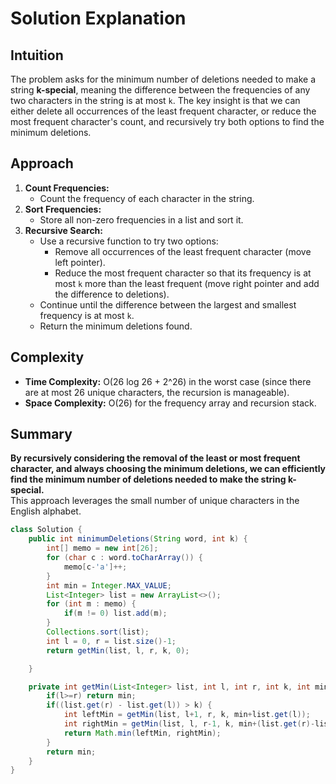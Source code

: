 # Solution Explanation

## Intuition
The problem asks for the minimum number of deletions needed to make a string **k-special**, meaning the difference between the frequencies of any two characters in the string is at most `k`. The key insight is that we can either delete all occurrences of the least frequent character, or reduce the most frequent character's count, and recursively try both options to find the minimum deletions.

## Approach
1. **Count Frequencies:**  
   - Count the frequency of each character in the string.
2. **Sort Frequencies:**  
   - Store all non-zero frequencies in a list and sort it.
3. **Recursive Search:**  
   - Use a recursive function to try two options:
     - Remove all occurrences of the least frequent character (move left pointer).
     - Reduce the most frequent character so that its frequency is at most `k` more than the least frequent (move right pointer and add the difference to deletions).
   - Continue until the difference between the largest and smallest frequency is at most `k`.
   - Return the minimum deletions found.

## Complexity
- **Time Complexity:** O(26 log 26 + 2^26) in the worst case (since there are at most 26 unique characters, the recursion is manageable).
- **Space Complexity:** O(26) for the frequency array and recursion stack.

## Summary
**By recursively considering the removal of the least or most frequent character, and always choosing the minimum deletions, we can efficiently find the minimum number of deletions needed to make the string k-special.**  
This approach leverages the small number of unique characters in the English alphabet.

```java
class Solution {
    public int minimumDeletions(String word, int k) {
        int[] memo = new int[26];
        for (char c : word.toCharArray()) {
            memo[c-'a']++;
        }
        int min = Integer.MAX_VALUE;
        List<Integer> list = new ArrayList<>();
        for (int m : memo) {
            if(m != 0) list.add(m);
        }
        Collections.sort(list);
        int l = 0, r = list.size()-1;
        return getMin(list, l, r, k, 0);

    }

    private int getMin(List<Integer> list, int l, int r, int k, int min) {
        if(l>=r) return min;
        if((list.get(r) - list.get(l)) > k) {
            int leftMin = getMin(list, l+1, r, k, min+list.get(l));
            int rightMin = getMin(list, l, r-1, k, min+(list.get(r)-list.get(l)-k));
            return Math.min(leftMin, rightMin);
        }
        return min;
    }
}
